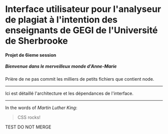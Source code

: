 # Interface utilisateur pour l'analyseur de plagiat à l'intention des enseignants de GEGI de l'Université de Sherbrooke
#### Projet de 6ieme session
##### Bienvenue dans le merveilleux monde d'Anne-Marie
Prière de ne pas commit les milliers de petits fichiers que contient node.

---

Ici est détaillé l'architecture et les dépendances de l'interface.

---
In the words of _Martin Luther King_:
> CSS rocks!


TEST DO NOT MERGE
